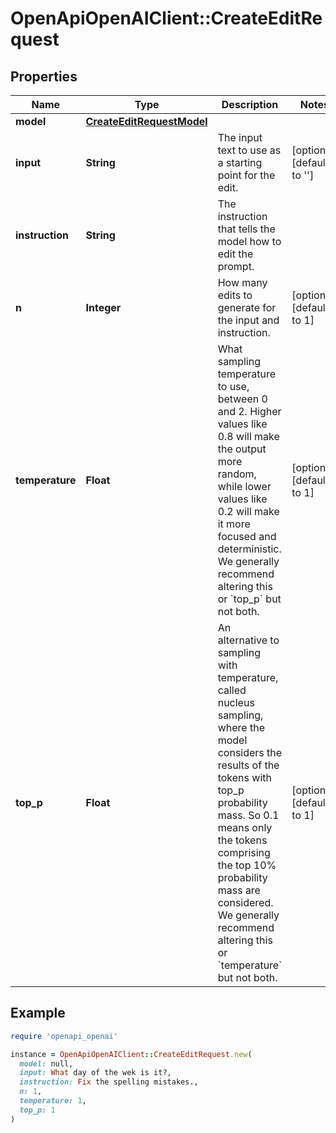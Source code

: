 # OpenApiOpenAIClient::CreateEditRequest

## Properties

| Name | Type | Description | Notes |
| ---- | ---- | ----------- | ----- |
| **model** | [**CreateEditRequestModel**](CreateEditRequestModel.md) |  |  |
| **input** | **String** | The input text to use as a starting point for the edit. | [optional][default to &#39;&#39;] |
| **instruction** | **String** | The instruction that tells the model how to edit the prompt. |  |
| **n** | **Integer** | How many edits to generate for the input and instruction. | [optional][default to 1] |
| **temperature** | **Float** | What sampling temperature to use, between 0 and 2. Higher values like 0.8 will make the output more random, while lower values like 0.2 will make it more focused and deterministic.  We generally recommend altering this or &#x60;top_p&#x60; but not both.  | [optional][default to 1] |
| **top_p** | **Float** | An alternative to sampling with temperature, called nucleus sampling, where the model considers the results of the tokens with top_p probability mass. So 0.1 means only the tokens comprising the top 10% probability mass are considered.  We generally recommend altering this or &#x60;temperature&#x60; but not both.  | [optional][default to 1] |

## Example

```ruby
require 'openapi_openai'

instance = OpenApiOpenAIClient::CreateEditRequest.new(
  model: null,
  input: What day of the wek is it?,
  instruction: Fix the spelling mistakes.,
  n: 1,
  temperature: 1,
  top_p: 1
)
```

